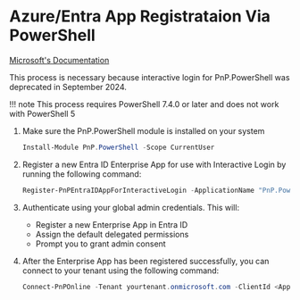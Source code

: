# Azure/Entra App Registrataion Via PowerShell

<a href="https://pnp.github.io/powershell/articles/registerapplication.html" target="_blank">Microsoft's Documentation</a>

This process is necessary because interactive login for PnP.PowerShell was deprecated in September 2024.

!!! note
    This process requires PowerShell 7.4.0 or later and does not work with PowerShell 5

1. Make sure the PnP.PowerShell module is installed on your system

    ```powershell
    Install-Module PnP.PowerShell -Scope CurrentUser
    ```

2. Register a new Entra ID Enterprise App for use with Interactive Login by running the following command:

    ```powershell
    Register-PnPEntraIDAppForInteractiveLogin -ApplicationName "PnP.PowerShell" -Tenant yourtenant.onmicrosoft.com
    ```

3. Authenticate using your global admin credentials. This will:
    - Register a new Enterprise App in Entra ID
    - Assign the default delegated permissions
    - Prompt you to grant admin consent

4. After the Enterprise App has been registered successfully, you can connect to your tenant using the following command:

    ```powershell
    Connect-PnPOnline -Tenant yourtenant.onmicrosoft.com -ClientId <AppClientId> -Interactive
    ```

